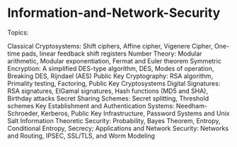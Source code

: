 # Information-and-Network-Security

Topics:

Classical Cryptosystems: Shift ciphers, Affine cipher, Vigenere Cipher, One-time pads, linear feedback shift registers
Number Theory: Modular arithmetic, Modular exponentiation, Fermat and Euler theorem 
Symmetric Encryption: A simplified DES-type algorithm, DES, Modes of operation, Breaking DES, Rijndael (AES)
Public Key Cryptography: RSA algorithm, Primality testing, Factoring, Public Key Cryptosystems
Digital Signatures: RSA signatures, ElGamal signatures, Hash functions (MD5 and SHA), Birthday attacks
Secret Sharing Schemes: Secret splitting, Threshold schemes
Key Establishment and Authentication Systems: Needham-Schroeder, Kerberos, Public Key Infrastructure, Password Systems and Unix Salt
Information Theoretic Security: Probability, Bayes Theorem, Entropy, Conditional Entropy, Secrecy; Applications and Network Security: Networks and Routing, IPSEC, SSL/TLS, and Worm Modeling
